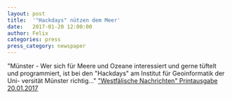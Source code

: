 ```yaml
---
layout: post
title:  '"Hackdays" nützen dem Meer'
date:   2017-01-20 12:00:00
author: Felix
categories: press
press_category: newspaper
---
```

"Münster - Wer sich für Meere und Ozeane interessiert und gerne tüftelt und programmiert, ist bei den "Hackdays" am Institut für Geoinformatik der Uni- versität Münster richtig..."
<a href="http://www.wn.de/" target="_blank">"Westfälische Nachrichten" Printausgabe 20.01.2017</a>
